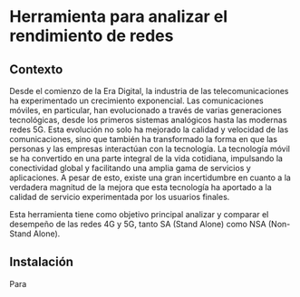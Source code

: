 # Herramienta para analizar el rendimiento de redes
## Contexto
Desde el comienzo de la Era Digital, la industria de las telecomunicaciones ha experimentado un crecimiento exponencial. Las comunicaciones móviles, en particular, han evolucionado a través de varias generaciones tecnológicas, desde los primeros sistemas analógicos hasta las modernas redes 5G. Esta evolución no solo ha mejorado la calidad y velocidad de las comunicaciones, sino que también ha transformado la forma en que las personas y las empresas interactúan con la tecnología. La tecnología móvil se ha convertido en una parte integral de la vida cotidiana, impulsando la conectividad global y facilitando una amplia gama de servicios y aplicaciones. A pesar de esto, existe una gran incertidumbre en cuanto a la verdadera magnitud de la mejora que esta tecnología ha aportado a la calidad de servicio experimentada por los usuarios finales. 

Esta herramienta tiene como objetivo principal analizar y comparar el desempeño de las redes 4G  y 5G, tanto SA (Stand Alone) como NSA (Non-Stand Alone).

## Instalación 
Para 
